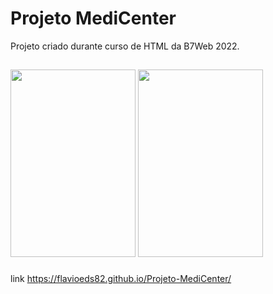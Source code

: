 # Projeto MediCenter
Projeto criado durante curso de HTML da B7Web 2022.
##
<img src="https://cdn.jsdelivr.net/gh/devicons/devicon/icons/css3/css3-plain-wordmark.svg" width="200" height="300"  /><nobr>
<img src="https://cdn.jsdelivr.net/gh/devicons/devicon/icons/html5/html5-plain-wordmark.svg"  width="200" height="300"/>

###
link https://flavioeds82.github.io/Projeto-MediCenter/
         
       
          
          
          
            
          

